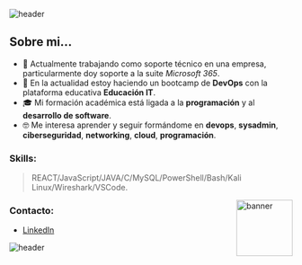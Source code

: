 ![header](https://capsule-render.vercel.app/api?type=waving&height=150&color=000&text=Hola!%20🤙🏻%20Soy%20JuanMa&fontAlign=78&fontSize=30&animation=fadeIn&section=header&fontColor=fff&textBg=false&fontAlignY=21)

## Sobre mi...

- 🔭 Actualmente trabajando como soporte técnico en una empresa, particularmente doy soporte a la suite *Microsoft 365*.
- 🌱 En la actualidad estoy haciendo un bootcamp de **DevOps** con la plataforma educativa **Educación IT**.
- 🎓 Mi formación académica está ligada a la **programación** y al **desarrollo de software**.
- 🤓 Me interesa aprender y seguir formándome en **devops**, **sysadmin**, **ciberseguridad**, **networking**, **cloud**, **programación**.

### Skills:
> REACT/JavaScript/JAVA/C/MySQL/PowerShell/Bash/Kali Linux/Wireshark/VSCode.

<img src="https://github.githubassets.com/images/mona-loading-dark.gif" alt="banner" width="100" align="right">

### Contacto:
- [LinkedIn](https://www.linkedin.com/in/juan-m-navarrete/)
  
![header](https://capsule-render.vercel.app/api?type=waving&height=100&color=000&fontAlign=78&fontSize=30&animation=fadeIn&section=footer&fontColor=fff&textBg=false&fontAlignY=21)
